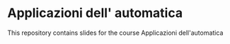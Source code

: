 # Applicazioni dell' automatica
This repository contains slides for the course Applicazioni dell'automatica
